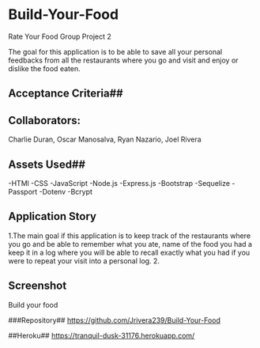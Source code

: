 # Build-Your-Food
Rate Your Food
Group Project 2

The goal for this application is to be able to save all your personal feedbacks from all the restaurants where you go and visit and enjoy or dislike the food eaten. 

## Acceptance Criteria##


## Collaborators:

Charlie Duran,
Oscar Manosalva,
Ryan Nazario,
Joel Rivera

## Assets Used##

-HTMl 
-CSS 
-JavaScript 
-Node.js 
-Express.js
-Bootstrap
-Sequelize
-Passport
-Dotenv
-Bcrypt

## Application Story
1.The main goal if this application is to keep track of the restaurants where you go and be able to remember what you ate, name of the food you had a keep it in a log where you will be able to recall exactly what you had if you were to repeat your visit into a personal log.
2.




## Screenshot ##
Build your food



###Repository##
https://github.com/Jrivera239/Build-Your-Food

##Heroku##
https://tranquil-dusk-31176.herokuapp.com/
